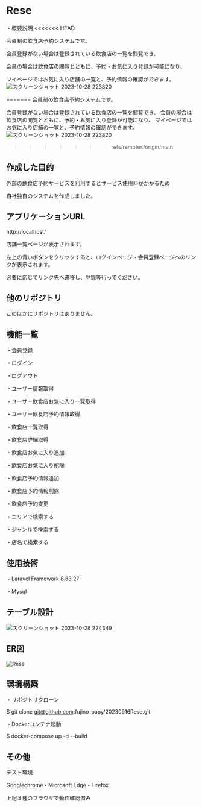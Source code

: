 # Rese
・概要説明
<<<<<<< HEAD

会員制の飲食店予約システムです。

会員登録がない場合は登録されている飲食店の一覧を閲覧でき、

会員の場合は飲食店の閲覧とともに、予約・お気に入り登録が可能になり、

マイページではお気に入り店舗の一覧と、予約情報の確認ができます。
![スクリーンショット 2023-10-28 223820](https://github.com/fujino-papy/20230916Rese/assets/128576839/f37b3864-27ef-419d-902d-3a8f5ca52b6e)

=======
会員制の飲食店予約システムです。

会員登録がない場合は登録されている飲食店の一覧を閲覧でき、
会員の場合は飲食店の閲覧とともに、予約・お気に入り登録が可能になり、
マイページではお気に入り店舗の一覧と、予約情報の確認ができます。
![スクリーンショット 2023-10-28 223820](https://github.com/fujino-papy/20230916Rese/assets/128576839/f37b3864-27ef-419d-902d-3a8f5ca52b6e)

>>>>>>> refs/remotes/origin/main
## 作成した目的
外部の飲食店予約サービスを利用するとサービス使用料がかかるため

自社独自のシステムを作成しました。

## アプリケーションURL
http://localhost/

店舗一覧ページが表示されます。

左上の青いボタンをクリックすると、ログインページ・会員登録ページへのリンクが表示されます。

必要に応じてリンク先へ遷移し、登録等行ってください。

## 他のリポジトリ
このほかにリポジトリはありません。

## 機能一覧
・会員登録

・ログイン

・ログアウト

・ユーザー情報取得

・ユーザー飲食店お気に入り一覧取得

・ユーザー飲食店予約情報取得

・飲食店一覧取得

・飲食店詳細取得

・飲食店お気に入り追加

・飲食店お気に入り削除

・飲食店予約情報追加

・飲食店予約情報削除

・飲食店予約変更

・エリアで検索する

・ジャンルで検索する

・店名で検索する

## 使用技術
・Laravel Framework 8.83.27

・Mysql

## テーブル設計
![スクリーンショット 2023-10-28 224349](https://github.com/fujino-papy/20230916Rese/assets/128576839/e9d6d49d-67de-4c2f-ad3f-9755ab24f327)


## ER図
![Rese](https://github.com/fujino-papy/20230916Rese/assets/128576839/b18ec7b1-215c-4749-800b-6252fb0417b6)


## 環境構築
・リポジトリクローン

$ git clone git@github.com:fujino-papy/20230916Rese.git

・Dockerコンテナ起動

$ docker-compose up -d --build

## その他
テスト環境

Googlechrome・Microsoft Edge・Firefox

上記３種のブラウザで動作確認済み
